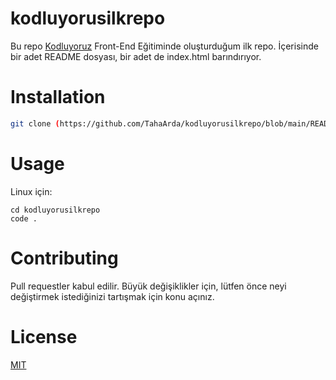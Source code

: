 # kodluyorusilkrepo
Bu repo [Kodluyoruz](https://www.kodluyoruz.org) Front-End Eğitiminde oluşturduğum ilk repo. İçerisinde bir adet README dosyası, bir adet de index.html barındırıyor.

# Installation

```bash
git clone (https://github.com/TahaArda/kodluyorusilkrepo/blob/main/README.md)
```


# Usage

Linux için:
```linux
cd kodluyorusilkrepo
code .
```

# Contributing

Pull requestler kabul edilir. Büyük değişiklikler için, lütfen önce neyi değiştirmek istediğinizi tartışmak için konu açınız.

# License
[MIT](https://choosealicense.com/licenses/mit/)
